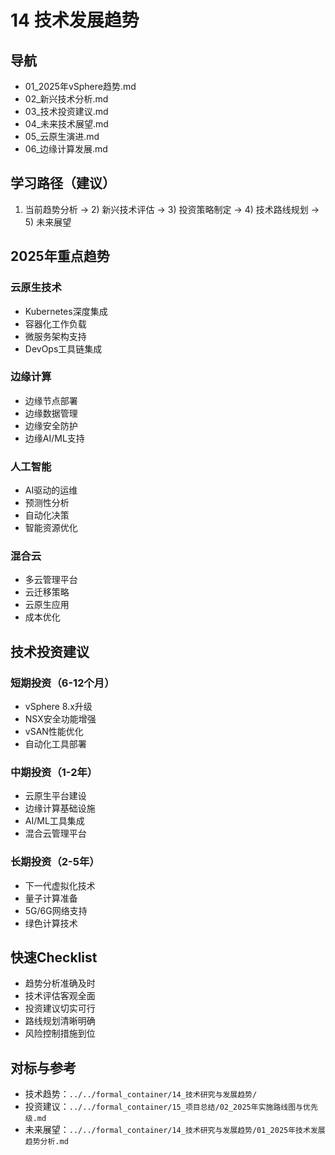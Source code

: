 # 14 技术发展趋势

## 导航

- 01_2025年vSphere趋势.md
- 02_新兴技术分析.md
- 03_技术投资建议.md
- 04_未来技术展望.md
- 05_云原生演进.md
- 06_边缘计算发展.md

## 学习路径（建议）

1) 当前趋势分析 → 2) 新兴技术评估 → 3) 投资策略制定 → 4) 技术路线规划 → 5) 未来展望

## 2025年重点趋势

### 云原生技术

- Kubernetes深度集成
- 容器化工作负载
- 微服务架构支持
- DevOps工具链集成

### 边缘计算

- 边缘节点部署
- 边缘数据管理
- 边缘安全防护
- 边缘AI/ML支持

### 人工智能

- AI驱动的运维
- 预测性分析
- 自动化决策
- 智能资源优化

### 混合云

- 多云管理平台
- 云迁移策略
- 云原生应用
- 成本优化

## 技术投资建议

### 短期投资（6-12个月）

- vSphere 8.x升级
- NSX安全功能增强
- vSAN性能优化
- 自动化工具部署

### 中期投资（1-2年）

- 云原生平台建设
- 边缘计算基础设施
- AI/ML工具集成
- 混合云管理平台

### 长期投资（2-5年）

- 下一代虚拟化技术
- 量子计算准备
- 5G/6G网络支持
- 绿色计算技术

## 快速Checklist

- 趋势分析准确及时
- 技术评估客观全面
- 投资建议切实可行
- 路线规划清晰明确
- 风险控制措施到位

## 对标与参考

- 技术趋势：`../../formal_container/14_技术研究与发展趋势/`
- 投资建议：`../../formal_container/15_项目总结/02_2025年实施路线图与优先级.md`
- 未来展望：`../../formal_container/14_技术研究与发展趋势/01_2025年技术发展趋势分析.md`
